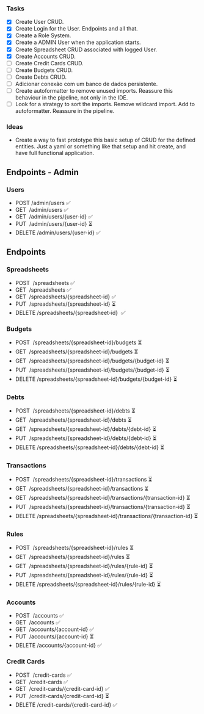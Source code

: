 ### Tasks

- [x] Create User CRUD.
- [x] Create Login for the User. Endpoints and all that.
- [x] Create a Role System.
- [x] Create a ADMIN User when the application starts.
- [x] Create Spreadsheet CRUD associated with logged User.
- [x] Create Accounts CRUD.
- [ ] Create Credit Cards CRUD.
- [ ] Create Budgets CRUD.
- [ ] Create Debts CRUD.
- [ ] Adicionar conexão com um banco de dados persistente.
- [ ] Create autoformatter to remove unused imports. Reassure this behaviour in the pipeline, not only in the IDE.
- [ ] Look for a strategy to sort the imports. Remove wildcard import. Add to autoformatter. Reassure in the pipeline.

### Ideas

- Create a way to fast prototype this basic setup of CRUD for the defined entities. Just a yaml or something like that setup and hit create, and have full functional application.

## Endpoints - Admin

### Users

- POST&nbsp;/admin/users&nbsp;:white_check_mark:
- GET&nbsp;&nbsp;/admin/users&nbsp;:white_check_mark:
- GET&nbsp;&nbsp;/admin/users/{user-id}&nbsp;:white_check_mark:
- PUT&nbsp;&nbsp;/admin/users/{user-id}&nbsp;:hourglass_flowing_sand:
- DELETE&nbsp;/admin/users/{user-id}&nbsp;:white_check_mark:

## Endpoints

### Spreadsheets

- POST&nbsp;&nbsp;/spreadsheets&nbsp;:white_check_mark:
- GET&nbsp;&nbsp;/spreadsheets&nbsp;:white_check_mark:
- GET&nbsp;&nbsp;/spreadsheets/{spreadsheet-id}&nbsp;:white_check_mark:
- PUT&nbsp;&nbsp;/spreadsheets/{spreadsheet-id}&nbsp;:hourglass_flowing_sand:
- DELETE&nbsp;/spreadsheets/{spreadsheet-id} &nbsp;:white_check_mark:

### Budgets

- POST&nbsp;&nbsp;/spreadsheets/{spreadsheet-id}/budgets&nbsp;:hourglass_flowing_sand:
- GET&nbsp;&nbsp;/spreadsheets/{spreadsheet-id}/budgets&nbsp;:hourglass_flowing_sand:
- GET&nbsp;&nbsp;/spreadsheets/{spreadsheet-id}/budgets/{budget-id}&nbsp;:hourglass_flowing_sand:
- PUT&nbsp;&nbsp;/spreadsheets/{spreadsheet-id}/budgets/{budget-id}&nbsp;:hourglass_flowing_sand:
- DELETE&nbsp;/spreadsheets/{spreadsheet-id}/budgets/{budget-id}&nbsp;:hourglass_flowing_sand:

### Debts

- POST&nbsp;&nbsp;/spreadsheets/{spreadsheet-id}/debts&nbsp;:hourglass_flowing_sand:
- GET&nbsp;&nbsp;/spreadsheets/{spreadsheet-id}/debts&nbsp;:hourglass_flowing_sand:
- GET&nbsp;&nbsp;/spreadsheets/{spreadsheet-id}/debts/{debt-id}&nbsp;:hourglass_flowing_sand:
- PUT&nbsp;&nbsp;/spreadsheets/{spreadsheet-id}/debts/{debt-id}&nbsp;:hourglass_flowing_sand:
- DELETE&nbsp;/spreadsheets/{spreadsheet-id}/debts/{debt-id}&nbsp;:hourglass_flowing_sand:

### Transactions

- POST&nbsp;&nbsp;/spreadsheets/{spreadsheet-id}/transactions&nbsp;:hourglass_flowing_sand:
- GET&nbsp;&nbsp;/spreadsheets/{spreadsheet-id}/transactions&nbsp;:hourglass_flowing_sand:
- GET&nbsp;&nbsp;/spreadsheets/{spreadsheet-id}/transactions/{transaction-id}&nbsp;:hourglass_flowing_sand:
- PUT&nbsp;&nbsp;/spreadsheets/{spreadsheet-id}/transactions/{transaction-id}&nbsp;:hourglass_flowing_sand:
- DELETE&nbsp;/spreadsheets/{spreadsheet-id}/transactions/{transaction-id}&nbsp;:hourglass_flowing_sand:

### Rules

- POST&nbsp;&nbsp;/spreadsheets/{spreadsheet-id}/rules&nbsp;:hourglass_flowing_sand:
- GET&nbsp;&nbsp;/spreadsheets/{spreadsheet-id}/rules&nbsp;:hourglass_flowing_sand:
- GET&nbsp;&nbsp;/spreadsheets/{spreadsheet-id}/rules/{rule-id}&nbsp;:hourglass_flowing_sand:
- PUT&nbsp;&nbsp;/spreadsheets/{spreadsheet-id}/rules/{rule-id}&nbsp;:hourglass_flowing_sand:
- DELETE&nbsp;/spreadsheets/{spreadsheet-id}/rules/{rule-id}&nbsp;:hourglass_flowing_sand:

### Accounts

- POST&nbsp;&nbsp;/accounts&nbsp;:white_check_mark:
- GET&nbsp;&nbsp;/accounts&nbsp;:white_check_mark:
- GET&nbsp;&nbsp;/accounts/{account-id}&nbsp;:white_check_mark:
- PUT&nbsp;&nbsp;/accounts/{account-id}&nbsp;:hourglass_flowing_sand:
- DELETE&nbsp;/accounts/{account-id}&nbsp;:white_check_mark:

### Credit Cards

- POST&nbsp;&nbsp;/credit-cards&nbsp;:white_check_mark:
- GET&nbsp;&nbsp;/credit-cards&nbsp;:white_check_mark:
- GET&nbsp;&nbsp;/credit-cards/{credit-card-id}&nbsp;:white_check_mark:
- PUT&nbsp;&nbsp;/credit-cards/{credit-card-id}&nbsp;:hourglass_flowing_sand:
- DELETE&nbsp;/credit-cards/{credit-card-id}&nbsp;:white_check_mark: